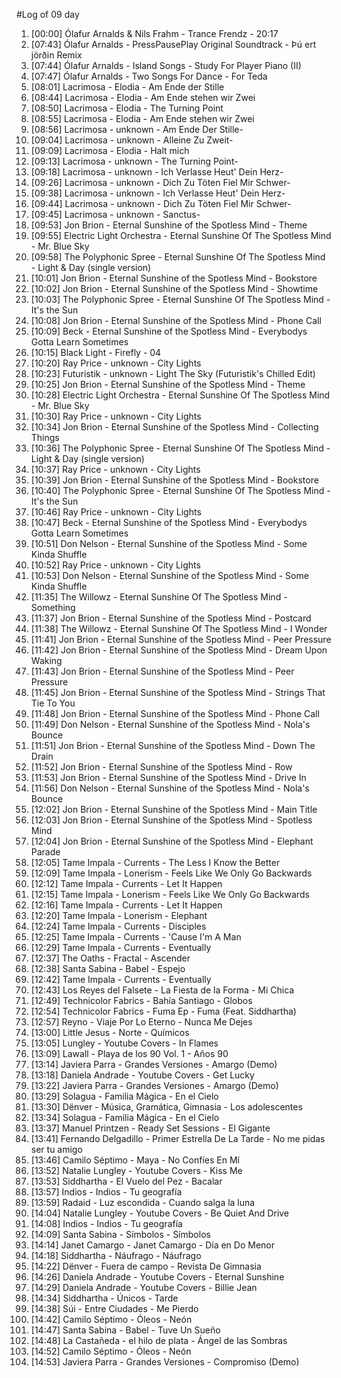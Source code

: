 #Log of 09 day

1. [00:00] Ólafur Arnalds & Nils Frahm - Trance Frendz - 20:17
1. [07:43] Ólafur Arnalds - PressPausePlay Original Soundtrack - Þú ert jörðin Remix
1. [07:44] Ólafur Arnalds - Island Songs - Study For Player Piano (II)
1. [07:47] Ólafur Arnalds - Two Songs For Dance - For Teda
1. [08:01] Lacrimosa - Elodia - Am Ende der Stille
1. [08:44] Lacrimosa - Elodia - Am Ende stehen wir Zwei
1. [08:50] Lacrimosa - Elodia - The Turning Point
1. [08:55] Lacrimosa - Elodia - Am Ende stehen wir Zwei
1. [08:56] Lacrimosa - unknown - Am Ende Der Stille-
1. [09:04] Lacrimosa - unknown - Alleine Zu Zweit-
1. [09:09] Lacrimosa - Elodia - Halt mich
1. [09:13] Lacrimosa - unknown - The Turning Point-
1. [09:18] Lacrimosa - unknown - Ich Verlasse Heut' Dein Herz-
1. [09:26] Lacrimosa - unknown - Dich Zu Töten Fiel Mir Schwer-
1. [09:38] Lacrimosa - unknown - Ich Verlasse Heut' Dein Herz-
1. [09:44] Lacrimosa - unknown - Dich Zu Töten Fiel Mir Schwer-
1. [09:45] Lacrimosa - unknown - Sanctus-
1. [09:53] Jon Brion - Eternal Sunshine of the Spotless Mind - Theme
1. [09:55] Electric Light Orchestra - Eternal Sunshine Of The Spotless Mind - Mr. Blue Sky
1. [09:58] The Polyphonic Spree - Eternal Sunshine Of The Spotless Mind - Light & Day (single version)
1. [10:01] Jon Brion - Eternal Sunshine of the Spotless Mind - Bookstore
1. [10:02] Jon Brion - Eternal Sunshine of the Spotless Mind - Showtime
1. [10:03] The Polyphonic Spree - Eternal Sunshine Of The Spotless Mind - It's the Sun
1. [10:08] Jon Brion - Eternal Sunshine of the Spotless Mind - Phone Call
1. [10:09] Beck - Eternal Sunshine of the Spotless Mind - Everybodys Gotta Learn Sometimes
1. [10:15] Black Light - Firefly - 04
1. [10:20] Ray Price - unknown - City Lights
1. [10:23] Futuristik - unknown - Light The Sky (Futuristik's Chilled Edit)
1. [10:25] Jon Brion - Eternal Sunshine of the Spotless Mind - Theme
1. [10:28] Electric Light Orchestra - Eternal Sunshine Of The Spotless Mind - Mr. Blue Sky
1. [10:30] Ray Price - unknown - City Lights
1. [10:34] Jon Brion - Eternal Sunshine of the Spotless Mind - Collecting Things
1. [10:36] The Polyphonic Spree - Eternal Sunshine Of The Spotless Mind - Light & Day (single version)
1. [10:37] Ray Price - unknown - City Lights
1. [10:39] Jon Brion - Eternal Sunshine of the Spotless Mind - Bookstore
1. [10:40] The Polyphonic Spree - Eternal Sunshine Of The Spotless Mind - It's the Sun
1. [10:46] Ray Price - unknown - City Lights
1. [10:47] Beck - Eternal Sunshine of the Spotless Mind - Everybodys Gotta Learn Sometimes
1. [10:51] Don Nelson - Eternal Sunshine of the Spotless Mind - Some Kinda Shuffle
1. [10:52] Ray Price - unknown - City Lights
1. [10:53] Don Nelson - Eternal Sunshine of the Spotless Mind - Some Kinda Shuffle
1. [11:35] The Willowz - Eternal Sunshine Of The Spotless Mind - Something
1. [11:37] Jon Brion - Eternal Sunshine of the Spotless Mind - Postcard
1. [11:38] The Willowz - Eternal Sunshine Of The Spotless Mind - I Wonder
1. [11:41] Jon Brion - Eternal Sunshine of the Spotless Mind - Peer Pressure
1. [11:42] Jon Brion - Eternal Sunshine of the Spotless Mind - Dream Upon Waking
1. [11:43] Jon Brion - Eternal Sunshine of the Spotless Mind - Peer Pressure
1. [11:45] Jon Brion - Eternal Sunshine of the Spotless Mind - Strings That Tie To You
1. [11:48] Jon Brion - Eternal Sunshine of the Spotless Mind - Phone Call
1. [11:49] Don Nelson - Eternal Sunshine of the Spotless Mind - Nola's Bounce
1. [11:51] Jon Brion - Eternal Sunshine of the Spotless Mind - Down The Drain
1. [11:52] Jon Brion - Eternal Sunshine of the Spotless Mind - Row
1. [11:53] Jon Brion - Eternal Sunshine of the Spotless Mind - Drive In
1. [11:56] Don Nelson - Eternal Sunshine of the Spotless Mind - Nola's Bounce
1. [12:02] Jon Brion - Eternal Sunshine of the Spotless Mind - Main Title
1. [12:03] Jon Brion - Eternal Sunshine of the Spotless Mind - Spotless Mind
1. [12:04] Jon Brion - Eternal Sunshine of the Spotless Mind - Elephant Parade
1. [12:05] Tame Impala - Currents - The Less I Know the Better
1. [12:09] Tame Impala - Lonerism - Feels Like We Only Go Backwards
1. [12:12] Tame Impala - Currents - Let It Happen
1. [12:15] Tame Impala - Lonerism - Feels Like We Only Go Backwards
1. [12:16] Tame Impala - Currents - Let It Happen
1. [12:20] Tame Impala - Lonerism - Elephant
1. [12:24] Tame Impala - Currents - Disciples
1. [12:25] Tame Impala - Currents - 'Cause I'm A Man
1. [12:29] Tame Impala - Currents - Eventually
1. [12:37] The Oaths - Fractal - Ascender
1. [12:38] Santa Sabina - Babel - Espejo
1. [12:42] Tame Impala - Currents - Eventually
1. [12:43] Los Reyes del Falsete - La Fiesta de la Forma - Mi Chica
1. [12:49] Technicolor Fabrics - Bahía Santiago - Globos
1. [12:54] Technicolor Fabrics - Fuma Ep - Fuma (Feat. Siddhartha)
1. [12:57] Reyno - Viaje Por Lo Eterno - Nunca Me Dejes
1. [13:00] Little Jesus - Norte - Químicos
1. [13:05] Lungley - Youtube Covers - In Flames
1. [13:09] Lawall - Playa de los 90 Vol. 1 - Años 90
1. [13:14] Javiera Parra - Grandes Versiones - Amargo (Demo)
1. [13:18] Daniela Andrade - Youtube Covers - Get Lucky
1. [13:22] Javiera Parra - Grandes Versiones - Amargo (Demo)
1. [13:29] Solagua - Familia Mágica - En el Cielo
1. [13:30] Dënver - Música, Gramática, Gimnasia - Los adolescentes
1. [13:34] Solagua - Familia Mágica - En el Cielo
1. [13:37] Manuel Printzen - Ready Set Sessions - El Gigante
1. [13:41] Fernando Delgadillo - Primer Estrella De La Tarde - No me pidas ser tu amigo
1. [13:46] Camilo Séptimo - Maya - No Confíes En Mí
1. [13:52] Natalie Lungley - Youtube Covers - Kiss Me
1. [13:53] Siddhartha - El Vuelo del Pez - Bacalar
1. [13:57] Indios - Indios - Tu geografía
1. [13:59] Radaid - Luz escondida - Cuando salga la luna
1. [14:04] Natalie Lungley - Youtube Covers - Be Quiet And Drive
1. [14:08] Indios - Indios - Tu geografía
1. [14:09] Santa Sabina - Símbolos - Símbolos
1. [14:14] Janet Camargo - Janet Camargo - Día en Do Menor
1. [14:18] Siddhartha - Náufrago - Náufrago
1. [14:22] Dënver - Fuera de campo - Revista De Gimnasia
1. [14:26] Daniela Andrade - Youtube Covers - Eternal Sunshine
1. [14:29] Daniela Andrade - Youtube Covers - Billie Jean
1. [14:34] Siddhartha - Únicos - Tarde
1. [14:38] Súi - Entre Ciudades - Me Pierdo
1. [14:42] Camilo Séptimo - Óleos - Neón
1. [14:47] Santa Sabina - Babel - Tuve Un Sueño
1. [14:48] La Castañeda - el hilo de plata - Ángel de las Sombras
1. [14:52] Camilo Séptimo - Óleos - Neón
1. [14:53] Javiera Parra - Grandes Versiones - Compromiso (Demo)

